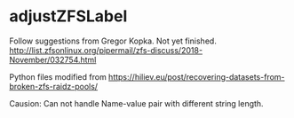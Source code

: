 # adjustZFSLabel



Follow suggestions from Gregor Kopka. Not yet finished.
http://list.zfsonlinux.org/pipermail/zfs-discuss/2018-November/032754.html

Python files modified from
https://hiliev.eu/post/recovering-datasets-from-broken-zfs-raidz-pools/

Causion: Can not handle Name-value pair with different string length.
